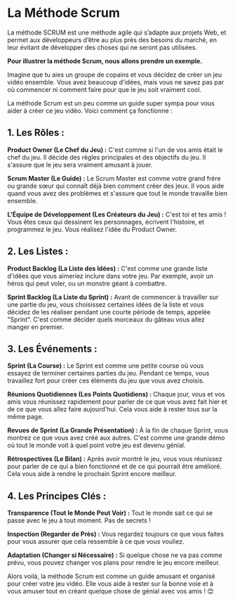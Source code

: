 
# La Méthode Scrum 

La méthode SCRUM est une méthode agile qui s’adapte aux projets Web, et permet aux développeurs d’être au plus près des besoins du marché, en leur évitant de développer des choses qui ne seront pas utilisées.

__Pour illustrer la méthode Scrum, nous allons prendre un exemple.__

Imagine que tu aies un groupe de copains et vous décidez de créer un jeu vidéo ensemble. Vous avez beaucoup d'idées, mais vous ne savez pas par où commencer ni comment faire pour que le jeu soit vraiment cool. 

La méthode Scrum est un peu comme un guide super sympa pour vous aider à créer ce jeu vidéo. Voici comment ça fonctionne :

## 1. Les Rôles :

**Product Owner (Le Chef du Jeu) :** C'est comme si l'un de vos amis était le chef du jeu. Il décide des règles principales et des objectifs du jeu. Il s'assure que le jeu sera vraiment amusant à jouer.

**Scrum Master (Le Guide) :** Le Scrum Master est comme votre grand frère ou grande sœur qui connaît déjà bien comment créer des jeux. Il vous aide quand vous avez des problèmes et s'assure que tout le monde travaille bien ensemble.

**L'Équipe de Développement (Les Créateurs du Jeu) :** C'est toi et tes amis ! Vous êtes ceux qui dessinent les personnages, écrivent l'histoire, et programmez le jeu. Vous réalisez l'idée du Product Owner.

## 2. Les Listes :

**Product Backlog (La Liste des Idées) :** C'est comme une grande liste d'idées que vous aimeriez inclure dans votre jeu. Par exemple, avoir un héros qui peut voler, ou un monstre géant à combattre.

**Sprint Backlog (La Liste du Sprint) :** Avant de commencer à travailler sur une partie du jeu, vous choisissez certaines idées de la liste et vous décidez de les réaliser pendant une courte période de temps, appelée "Sprint". C'est comme décider quels morceaux du gâteau vous allez manger en premier.

## 3. Les Événements :

**Sprint (La Course) :** Le Sprint est comme une petite course où vous essayez de terminer certaines parties du jeu. Pendant ce temps, vous travaillez fort pour créer ces éléments du jeu que vous avez choisis.

**Réunions Quotidiennes (Les Points Quotidiens) :** Chaque jour, vous et vos amis vous réunissez rapidement pour parler de ce que vous avez fait hier et de ce que vous allez faire aujourd'hui. Cela vous aide à rester tous sur la même page.

**Revues de Sprint (La Grande Présentation) :** À la fin de chaque Sprint, vous montrez ce que vous avez créé aux autres. C'est comme une grande démo où tout le monde voit à quel point votre jeu est devenu génial.

**Rétrospectives (Le Bilan) :** Après avoir montré le jeu, vous vous réunissez pour parler de ce qui a bien fonctionné et de ce qui pourrait être amélioré. Cela vous aide à rendre le prochain Sprint encore meilleur.

## 4. Les Principes Clés :

**Transparence (Tout le Monde Peut Voir) :** Tout le monde sait ce qui se passe avec le jeu à tout moment. Pas de secrets !

**Inspection (Regarder de Près) :** Vous regardez toujours ce que vous faites pour vous assurer que cela ressemble à ce que vous vouliez.

**Adaptation (Changer si Nécessaire) :** Si quelque chose ne va pas comme prévu, vous pouvez changer vos plans pour rendre le jeu encore meilleur.

Alors voilà, la méthode Scrum est comme un guide amusant et organisé pour créer votre jeu vidéo. Elle vous aide à rester sur la bonne voie et à vous amuser tout en créant quelque chose de génial avec vos amis ! 😊